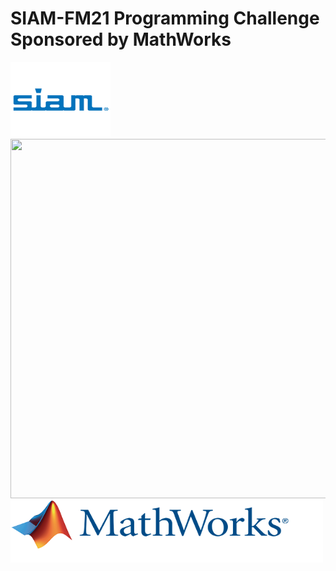 # SIAM-FM21 Programming Challenge Sponsored by MathWorks


<p float="right">
  <img src="SIAM.png" width="160" height="120"/>
  <img src="TeamPhoto.png" width="1024" height="575"/>
  <img src="MathWorks.png" width="500" height="100" /> 
</p>


